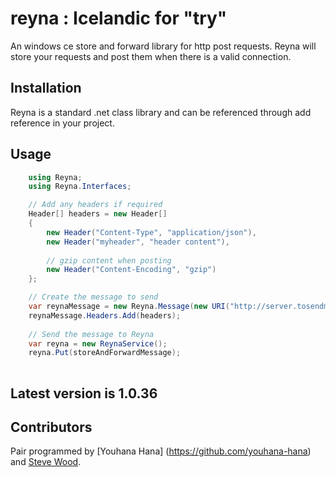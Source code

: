 reyna : Icelandic for "try"
=====
An windows ce store and forward library for http post requests.
Reyna will store your requests and post them when there is a valid connection.

## Installation
Reyna is a standard .net class library and can be referenced through add reference in your project.

## Usage


```C#
  	using Reyna;
  	using Reyna.Interfaces;

	// Add any headers if required
	Header[] headers = new Header[]
	{
		new Header("Content-Type", "application/json"),
		new Header("myheader", "header content"),
	
		// gzip content when posting
		new Header("Content-Encoding", "gzip")
	};

	// Create the message to send
	var reynaMessage = new Reyna.Message(new URI("http://server.tosendmessageto.com"), "body of post, probably JSON");
	reynaMessage.Headers.Add(headers);
    
	// Send the message to Reyna
	var reyna = new ReynaService();
	reyna.Put(storeAndForwardMessage);
	
```
## Latest version is 1.0.36

## Contributors
Pair programmed by [Youhana Hana] (https://github.com/youhana-hana) and [Steve Wood](https://github.com/swood).
